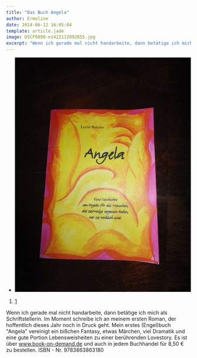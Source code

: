 ```yaml
---
title: "Das Buch Angela"
author: Ermeline
date: 2014-06-12 16:05:04
template: article.jade
image: DSCF0890-e1422112092855.jpg
excerpt: "Wenn ich gerade mal nicht handarbeite, dann betätige ich mich als Schriftstellerin."
---
```


-   ![DSCF0890](DSCF0890-e1422112092855.jpg)

1.  [1](#)

Wenn ich gerade mal nicht handarbeite, dann betätige ich mich als
Schriftstellerin. Im Moment schreibe ich an meinem ersten Roman, der
hoffentlich dieses Jahr noch in Druck geht. Mein erstes (Engel)buch
"Angela" vereinigt ein bißchen Fantasy, etwas Märchen, viel Dramatik und
eine gute Portion Lebensweisheiten zu einer berührenden Lovestory. Es
ist über www.book-on-demand.de und auch in jedem Buchhandel für 8,50 €
zu bestellen. ISBN - Nr. 9783863863180
